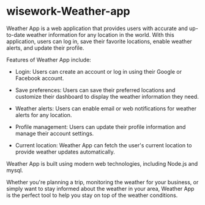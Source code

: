 # wisework-Weather-app

Weather App is a web application that provides users with accurate and up-to-date weather information for any location in the world. 
With this application, users can log in, save their favorite locations, enable weather alerts, and update their profile.

Features of Weather App include:

- Login: Users can create an account or log in using their Google or Facebook account.

- Save preferences: Users can save their preferred locations and customize their dashboard to display the weather information they need.

- Weather alerts: Users can enable email or web notifications for weather alerts for any location.

- Profile management: Users can update their profile information and manage their account settings.

- Current location: Weather App can fetch the user's current location to provide weather updates automatically.

Weather App is built using modern web technologies, including  Node.js and mysql. 

Whether you're planning a trip, monitoring the weather for your business, or simply want to stay informed about the weather in your area, Weather App is the perfect tool to help you stay on top of the weather conditions.
